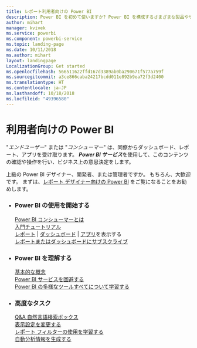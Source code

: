 ```yaml
---
title: レポート利用者向けの Power BI
description: Power BI を初めて使いますか? Power BI を構成するさまざまな製品やサービスと、それらを使って何ができるかを説明します。
author: mihart
manager: kvivek
ms.service: powerbi
ms.component: powerbi-service
ms.topic: landing-page
ms.date: 10/11/2018
ms.author: mihart
layout: landingpage
LocalizationGroup: Get started
ms.openlocfilehash: 566511622ffd167d3389ab0ba290671f577a759f
ms.sourcegitcommit: a3ce866caba24217bcdd011e892b9ea72f3d2400
ms.translationtype: HT
ms.contentlocale: ja-JP
ms.lasthandoff: 10/18/2018
ms.locfileid: "49396580"
---
```

# <a name="power-bi-for-consumers"></a>利用者向けの Power BI
"*エンドユーザー*" または "*コンシューマー*" は、同僚からダッシュボード、レポート、アプリを受け取ります。 ***Power BI サービス***を使用して、このコンテンツの確認や操作を行い、ビジネス上の意思決定をします。

上級の Power BI デザイナー、開発者、または管理者ですか。 もちろん、大歓迎です。 まずは、[レポート デザイナー向けの Power BI](../power-bi-creator-landing.md) をご覧になることをお勧めします。

<ul class="panelContent cardsF"> 
              <li> 
                             <div class="cardSize"> 
                                           <div class="cardPadding"> 
                                                          <div class="card"> 
                                                                        <div class="cardText"> 
                                                                                      <h3>Power BI の使用を開始する</h3> 
                                                                                      <p></p>
                                                                                            <a href="end-user-consumer.md">Power BI コンシューマーとは</a><br/> 
                                                                                            <a href="../service-get-started.md">入門チュートリアル</a><br/>
<a href="end-user-report-open.md">レポート</a> | <a href="end-user-dashboard-open.md">ダッシュボード</a> | <a href="end-user-apps.md">アプリ</a>を表示する<br/> 
                                                                                            <!--<a href="end-user-collaborate.md">Collaborate</a><br/> -->
                                                                                            <a href="end-user-subscribe.md">レポートまたはダッシュボードにサブスクライブ</a><br/> 
                                                                        </div> 
                                                          </div> 
                                           </div> 
                             </div> 
              </li>
              <li> 
                             <div class="cardSize"> 
                                           <div class="cardPadding"> 
                                                          <div class="card"> 
                                                                        <div class="cardText"> 
                                                                                      <h3>Power BI を理解する</h3> 
                                                                                      <p></p>
                                                                                            <a href="end-user-basic-concepts.md">基本的な概念</a><br/>
                                                                                            <a href="end-user-experience.md">Power BI サービスを回避する</a><br/> 
                                                                                            <a href="../power-bi-overview.md">Power BI の多様なツールすべてについて学習する</a><br/> 
                                                                                            <!--<a href="end-user-faq.md">FAQ: Frequently Asked Questions</a> -->
                                                                        </div> 
                                                          </div> 
                                           </div> 
                             </div> 
              </li>
              <li> 
                             <div class="cardSize"> 
                                           <div class="cardPadding"> 
                                                          <div class="card"> 
                                                                        <div class="cardText"> 
                                                                                      <h3>高度なタスク</h3> 
                                                                                      <p></p>
                                                                                            <a href="end-user-q-and-a.md">Q&A 自然言語検索ボックス</a><br/> 
                                                                                            <a href="end-user-focus.md">表示設定を変更する</a><br/> 
                                                                                            <a href="end-user-report-filter.md">レポート フィルターの使用を学習する</a><br> 
                                                                                            <a href="end-user-insights.md">自動分析情報を生成する</a><br/> 
                                                                        </div> 
                                                          </div> 
                                           </div> 
                             </div> 
              </li>
</ul>


